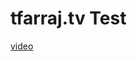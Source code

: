 <h1> tfarraj.tv Test </h1>

<a  href="https://youtube.com/shorts/9N773yDVJMg?feature=share">video</a>


 
